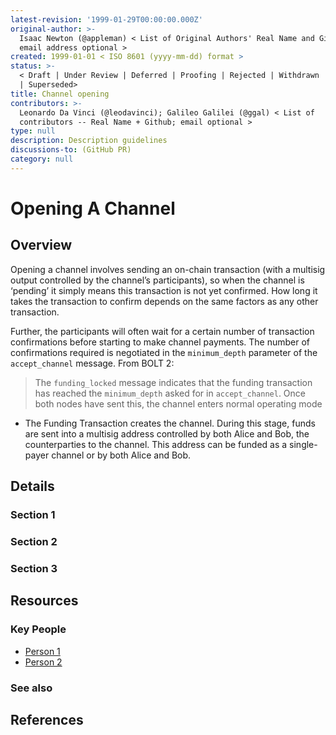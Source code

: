 ```yaml
---
latest-revision: '1999-01-29T00:00:00.000Z'
original-author: >-
  Isaac Newton (@appleman) < List of Original Authors' Real Name and Github;
  email address optional >
created: 1999-01-01 < ISO 8601 (yyyy-mm-dd) format >
status: >-
  < Draft | Under Review | Deferred | Proofing | Rejected | Withdrawn | Accepted
  | Superseded>
title: Channel opening
contributors: >-
  Leonardo Da Vinci (@leodavinci); Galileo Galilei (@ggal) < List of
  contributors -- Real Name + Github; email optional >
type: null
description: Description guidelines
discussions-to: (GitHub PR)
category: null
---
```


# Opening A Channel

## Overview



Opening a channel involves sending an on-chain transaction \(with a multisig output controlled by the channel’s participants\), so when the channel is ‘pending’ it simply means this transaction is not yet confirmed. How long it takes the transaction to confirm depends on the same factors as any other transaction.

Further, the participants will often wait for a certain number of transaction confirmations before starting to make channel payments. The number of confirmations required is negotiated in the `minimum_depth` parameter of the `accept_channel` message. From BOLT 2:

> The `funding_locked` message indicates that the funding transaction has reached the `minimum_depth` asked for in `accept_channel`. Once both nodes have sent this, the channel enters normal operating mode



* The Funding Transaction creates the channel. During this stage, funds are sent into a multisig address controlled by both Alice and Bob, the counterparties to the channel. This address can be funded as a single-payer channel or by both Alice and Bob.



## Details

### Section 1

### Section 2

### Section 3

## Resources

### Key People

* [Person 1](channel-opening.md)
* [Person 2](channel-opening.md)

### See also

## References

